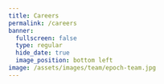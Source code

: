 ```yaml
---
title: Careers
permalink: /careers
banner:
  fullscreen: false
  type: regular
  hide_date: true
  image_position: bottom left
image: /assets/images/team/epoch-team.jpg
---
```


<head>
	<style>
		.job-list {
          display: grid;
          grid-template-columns: 1fr;
          grid-auto-rows: 1fr;
    	}
		.job {
			vertical-align: top;
			color: #111;
			border: 2px solid gray;
			padding: 10px 10px 10px 30px;
			margin-bottom: 10px;
      width: 95%;
      display: flex;
      flex-direction: column;
		}

    .apply-button {
      margin-top: auto;
    }

    .job {
      border-radius: 5px;
    }

    .job:hover {
      text-decoration: none;
      box-shadow: 0px 0px 5px 3px rgb(0 0 0 / 20%);
    }

    .job:hover .apply-button {
      text-decoration: underline;
    }

	</style>
</head>

<!-- {: .tex2jax_ignore } -->

## Why Work with Epoch? 
- **You can work remotely from anywhere in the world**: We expect to organise group retreats every 6 months to do in-person coworking, and offer support with visa applications.
- **You can work on crucial problems that directly inform AI governance and strategy**.
- **We do not require degrees or extensive experience with AI or Economics**: Compared to other roles in AI safety, we offer a relatively easy ramp into the field of AI governance and forecasting.
- **You can gain valuable career experience**: Going forward, we will work with prestigious organisations with which you will be affiliated, and release publications relating to our research agenda.

## What We're Looking For
You may be an especially good fit for our team if:
- **You're knowledgeable about economics**, especially statistics and econometrics. We spend a lot of time analysing data and trends, in order to improve our understanding of AI developments.
- **You have experience with data science and programming**, and are comfortable gathering large amounts of data efficiently. 
- **You're comfortable doing independent research**, and are able to think critically. 
- **Are familiar with forecasting, recent AI developments, technical AI safety, or AI governance**.

Bear in mind that **you don't need to know about all of these things to be a strong candidate**. If you think you might be a good fit for us, please apply! If you’re unsure whether this is the right role for you, we strongly encourage you to apply anyway.

*Applications will open in late May*. 

# Open Positions

{% assign list = site.data.jobs %}
{% include box_list.html button="Learn more and apply" sameRowHeight=true %}

